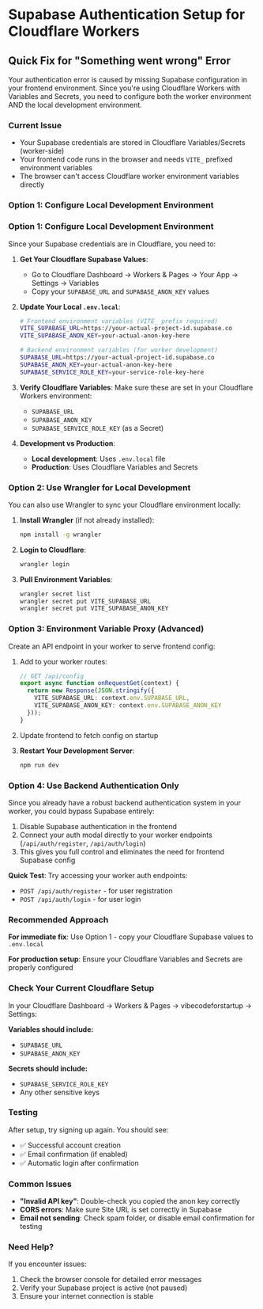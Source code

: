 # Supabase Authentication Setup for Cloudflare Workers

## Quick Fix for "Something went wrong" Error

Your authentication error is caused by missing Supabase configuration in your frontend environment. Since you're using Cloudflare Workers with Variables and Secrets, you need to configure both the worker environment AND the local development environment.

### Current Issue
- Your Supabase credentials are stored in Cloudflare Variables/Secrets (worker-side)
- Your frontend code runs in the browser and needs `VITE_` prefixed environment variables
- The browser can't access Cloudflare worker environment variables directly

### Option 1: Configure Local Development Environment

### Option 1: Configure Local Development Environment

Since your Supabase credentials are in Cloudflare, you need to:

1. **Get Your Cloudflare Supabase Values**:
   - Go to Cloudflare Dashboard → Workers & Pages → Your App → Settings → Variables
   - Copy your `SUPABASE_URL` and `SUPABASE_ANON_KEY` values

2. **Update Your Local `.env.local`**:
   ```bash
   # Frontend environment variables (VITE_ prefix required)
   VITE_SUPABASE_URL=https://your-actual-project-id.supabase.co
   VITE_SUPABASE_ANON_KEY=your-actual-anon-key-here
   
   # Backend environment variables (for worker development)
   SUPABASE_URL=https://your-actual-project-id.supabase.co
   SUPABASE_ANON_KEY=your-actual-anon-key-here
   SUPABASE_SERVICE_ROLE_KEY=your-service-role-key-here
   ```

3. **Verify Cloudflare Variables**:
   Make sure these are set in your Cloudflare Workers environment:
   - `SUPABASE_URL`
   - `SUPABASE_ANON_KEY` 
   - `SUPABASE_SERVICE_ROLE_KEY` (as a Secret)

4. **Development vs Production**:
   - **Local development**: Uses `.env.local` file
   - **Production**: Uses Cloudflare Variables and Secrets

### Option 2: Use Wrangler for Local Development

You can also use Wrangler to sync your Cloudflare environment locally:

1. **Install Wrangler** (if not already installed):
   ```bash
   npm install -g wrangler
   ```

2. **Login to Cloudflare**:
   ```bash
   wrangler login
   ```

3. **Pull Environment Variables**:
   ```bash
   wrangler secret list
   wrangler secret put VITE_SUPABASE_URL
   wrangler secret put VITE_SUPABASE_ANON_KEY
   ```

### Option 3: Environment Variable Proxy (Advanced)

Create an API endpoint in your worker to serve frontend config:

1. Add to your worker routes:
   ```typescript
   // GET /api/config
   export async function onRequestGet(context) {
     return new Response(JSON.stringify({
       VITE_SUPABASE_URL: context.env.SUPABASE_URL,
       VITE_SUPABASE_ANON_KEY: context.env.SUPABASE_ANON_KEY
     }));
   }
   ```

2. Update frontend to fetch config on startup

5. **Restart Your Development Server**:
   ```bash
   npm run dev
   ```

### Option 4: Use Backend Authentication Only

Since you already have a robust backend authentication system in your worker, you could bypass Supabase entirely:

1. Disable Supabase authentication in the frontend
2. Connect your auth modal directly to your worker endpoints (`/api/auth/register`, `/api/auth/login`)
3. This gives you full control and eliminates the need for frontend Supabase config

**Quick Test**: Try accessing your worker auth endpoints:
- `POST /api/auth/register` - for user registration
- `POST /api/auth/login` - for user login

### Recommended Approach

**For immediate fix**: Use Option 1 - copy your Cloudflare Supabase values to `.env.local`

**For production setup**: Ensure your Cloudflare Variables and Secrets are properly configured

### Check Your Current Cloudflare Setup

In your Cloudflare Dashboard → Workers & Pages → vibecodeforstartup → Settings:

**Variables should include:**
- `SUPABASE_URL`
- `SUPABASE_ANON_KEY`

**Secrets should include:**
- `SUPABASE_SERVICE_ROLE_KEY`
- Any other sensitive keys

### Testing

After setup, try signing up again. You should see:
- ✅ Successful account creation
- ✅ Email confirmation (if enabled)
- ✅ Automatic login after confirmation

### Common Issues

- **"Invalid API key"**: Double-check you copied the anon key correctly
- **CORS errors**: Make sure Site URL is set correctly in Supabase
- **Email not sending**: Check spam folder, or disable email confirmation for testing

### Need Help?

If you encounter issues:
1. Check the browser console for detailed error messages
2. Verify your Supabase project is active (not paused)
3. Ensure your internet connection is stable